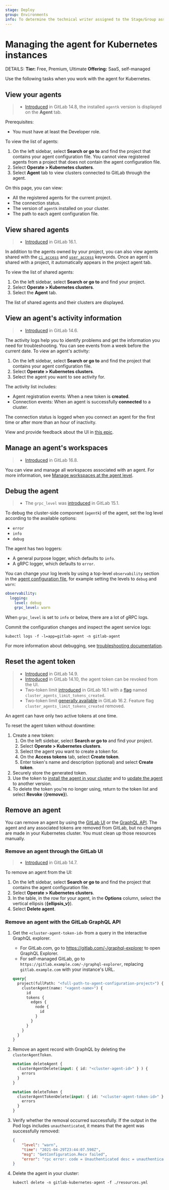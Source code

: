 ```yaml
---
stage: Deploy
group: Environments
info: To determine the technical writer assigned to the Stage/Group associated with this page, see https://handbook.gitlab.com/handbook/product/ux/technical-writing/#assignments
---
```


# Managing the agent for Kubernetes instances

DETAILS:
**Tier:** Free, Premium, Ultimate
**Offering:** SaaS, self-managed

Use the following tasks when you work with the agent for Kubernetes.

## View your agents

> - [Introduced](https://gitlab.com/gitlab-org/gitlab/-/issues/340882) in GitLab 14.8, the installed `agentk` version is displayed on the **Agent** tab.

Prerequisites:

- You must have at least the Developer role.

To view the list of agents:

1. On the left sidebar, select **Search or go to** and find the project that contains your agent configuration file.
   You cannot view registered agents from a project that does not contain the agent configuration file.
1. Select **Operate > Kubernetes clusters**.
1. Select **Agent** tab to view clusters connected to GitLab through the agent.

On this page, you can view:

- All the registered agents for the current project.
- The connection status.
- The version of `agentk` installed on your cluster.
- The path to each agent configuration file.

## View shared agents

> - [Introduced](https://gitlab.com/gitlab-org/gitlab/-/issues/395498) in GitLab 16.1.

In addition to the agents owned by your project, you can also view agents shared with the
[`ci_access`](ci_cd_workflow.md) and [`user_access`](user_access.md) keywords. Once an agent
is shared with a project, it automatically appears in the project agent tab.

To view the list of shared agents:

1. On the left sidebar, select **Search or go to** and find your project.
1. Select **Operate > Kubernetes clusters**.
1. Select the **Agent** tab.

The list of shared agents and their clusters are displayed.

## View an agent's activity information

> - [Introduced](https://gitlab.com/gitlab-org/gitlab/-/issues/277323) in GitLab 14.6.

The activity logs help you to identify problems and get the information
you need for troubleshooting. You can see events from a week before the
current date. To view an agent's activity:

1. On the left sidebar, select **Search or go to** and find the project that contains your agent configuration file.
1. Select **Operate > Kubernetes clusters**.
1. Select the agent you want to see activity for.

The activity list includes:

- Agent registration events: When a new token is **created**.
- Connection events: When an agent is successfully **connected** to a cluster.

The connection status is logged when you connect an agent for
the first time or after more than an hour of inactivity.

View and provide feedback about the UI in [this epic](https://gitlab.com/groups/gitlab-org/-/epics/4739).

## Manage an agent's workspaces

> - [Introduced](https://gitlab.com/gitlab-org/gitlab/-/issues/277323) in GitLab 16.8.

You can view and manage all workspaces associated with an agent.
For more information, see [Manage workspaces at the agent level](../../workspace/index.md#manage-workspaces-at-the-agent-level).

## Debug the agent

> - The `grpc_level` was [introduced](https://gitlab.com/gitlab-org/cluster-integration/gitlab-agent/-/merge_requests/669) in GitLab 15.1.

To debug the cluster-side component (`agentk`) of the agent, set the log
level according to the available options:

- `error`
- `info`
- `debug`

The agent has two loggers:

- A general purpose logger, which defaults to `info`.
- A gRPC logger, which defaults to `error`.

You can change your log levels by using a top-level `observability` section in the [agent configuration file](install/index.md#configure-your-agent), for example setting the levels to `debug` and `warn`:

```yaml
observability:
  logging:
    level: debug
    grpc_level: warn
```

When `grpc_level` is set to `info` or below, there are a lot of gRPC logs.

Commit the configuration changes and inspect the agent service logs:

```shell
kubectl logs -f -l=app=gitlab-agent -n gitlab-agent
```

For more information about debugging, see [troubleshooting documentation](troubleshooting.md).

## Reset the agent token

> - [Introduced](https://gitlab.com/gitlab-org/gitlab/-/issues/327152) in GitLab 14.9.
> - [Introduced](https://gitlab.com/gitlab-org/gitlab/-/issues/336641) in GitLab 14.10, the agent token can be revoked from the UI.
> - Two-token limit [introduced](https://gitlab.com/gitlab-org/gitlab/-/issues/361030/) in GitLab 16.1 with a [flag](../../../administration/feature_flags.md) named `cluster_agents_limit_tokens_created`.
> - Two-token limit [generally available](https://gitlab.com/gitlab-org/gitlab/-/issues/412399) in GitLab 16.2. Feature flag `cluster_agents_limit_tokens_created` removed.

An agent can have only two active tokens at one time.

To reset the agent token without downtime:

1. Create a new token:
   1. On the left sidebar, select **Search or go to** and find your project.
   1. Select **Operate > Kubernetes clusters**.
   1. Select the agent you want to create a token for.
   1. On the **Access tokens** tab, select **Create token**.
   1. Enter token's name and description (optional) and select **Create token**.
1. Securely store the generated token.
1. Use the token to [install the agent in your cluster](install/index.md#install-the-agent-in-the-cluster) and to [update the agent](install/index.md#update-the-agent-version) to another version.
1. To delete the token you're no longer using, return to the token list and select **Revoke** (**{remove}**).

## Remove an agent

You can remove an agent by using the [GitLab UI](#remove-an-agent-through-the-gitlab-ui) or the
[GraphQL API](#remove-an-agent-with-the-gitlab-graphql-api). The agent and any associated tokens
are removed from GitLab, but no changes are made in your Kubernetes cluster. You must
clean up those resources manually.

### Remove an agent through the GitLab UI

> - [Introduced](https://gitlab.com/gitlab-org/gitlab/-/issues/323055) in GitLab 14.7.

To remove an agent from the UI:

1. On the left sidebar, select **Search or go to** and find the project that contains the agent configuration file.
1. Select **Operate > Kubernetes clusters**.
1. In the table, in the row for your agent, in the **Options** column, select the vertical ellipsis (**{ellipsis_v}**).
1. Select **Delete agent**.

### Remove an agent with the GitLab GraphQL API

1. Get the `<cluster-agent-token-id>` from a query in the interactive GraphQL explorer.
   - For GitLab.com, go to <https://gitlab.com/-/graphql-explorer> to open GraphQL Explorer.
   - For self-managed GitLab, go to `https://gitlab.example.com/-/graphql-explorer`, replacing `gitlab.example.com` with your instance's URL.

   ```graphql
   query{
     project(fullPath: "<full-path-to-agent-configuration-project>") {
       clusterAgent(name: "<agent-name>") {
         id
         tokens {
           edges {
             node {
               id
             }
           }
         }
       }
     }
   }
   ```

1. Remove an agent record with GraphQL by deleting the `clusterAgentToken`.

   ```graphql
   mutation deleteAgent {
     clusterAgentDelete(input: { id: "<cluster-agent-id>" } ) {
       errors
     }
   }

   mutation deleteToken {
     clusterAgentTokenDelete(input: { id: "<cluster-agent-token-id>" }) {
       errors
     }
   }
   ```

1. Verify whether the removal occurred successfully. If the output in the Pod logs includes `unauthenticated`, it means that the agent was successfully removed:

   ```json
   {
       "level": "warn",
       "time": "2021-04-29T23:44:07.598Z",
       "msg": "GetConfiguration.Recv failed",
       "error": "rpc error: code = Unauthenticated desc = unauthenticated"
   }
   ```

1. Delete the agent in your cluster:

   ```shell
   kubectl delete -n gitlab-kubernetes-agent -f ./resources.yml
   ```
